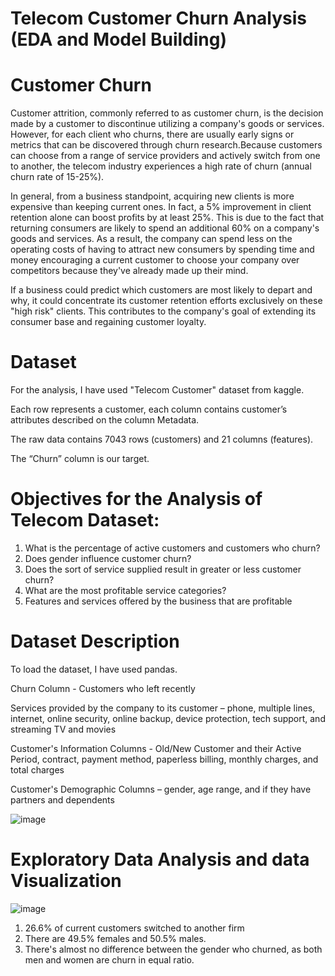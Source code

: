 # Telecom Customer Churn Analysis (EDA and Model Building)


# Customer Churn
Customer attrition, commonly referred to as customer churn, is the decision made by a customer to discontinue utilizing a company's goods or services. However, for each client who churns, there are usually early signs or metrics that can be discovered through churn research.Because customers can choose from a range of service providers and actively switch from one to another, the telecom industry experiences a high rate of churn (annual churn rate of 15-25%).

In general, from a business standpoint, acquiring new clients is more expensive than keeping current ones. In fact, a 5% improvement in client retention alone can boost profits by at least 25%. This is due to the fact that returning consumers are likely to spend an additional 60% on a company's goods and services. As a result, the company can spend less on the operating costs of having to attract new consumers by spending time and money encouraging a current customer to choose your company over competitors because they've already made up their mind.

If a business could predict which customers are most likely to depart and why, it could concentrate its customer retention efforts exclusively on these "high risk" clients. This contributes to the company's goal of extending its consumer base and regaining customer loyalty.

# Dataset

For the analysis, I have used "Telecom Customer" dataset from kaggle.

Each row represents a customer, each column contains customer’s attributes described on the column Metadata.

The raw data contains 7043 rows (customers) and 21 columns (features).

The “Churn” column is our target.



# Objectives for the Analysis of Telecom Dataset:

1. What is the percentage of active customers and customers who churn?
2. Does gender influence customer churn?
3. Does the sort of service supplied result in greater or less customer churn?
4. What are the most profitable service categories?
5. Features and services offered by the business that are profitable


# Dataset Description
To load the dataset, I have used pandas.

Churn Column - Customers who left recently

Services provided by the company to its customer – phone, multiple lines, internet, online security, online backup, device protection, tech support, and streaming TV and movies

Customer's Information Columns - Old/New Customer and their Active Period, contract, payment method, paperless billing, monthly charges, and total charges

Customer's Demographic Columns – gender, age range, and if they have partners and dependents


![image](https://user-images.githubusercontent.com/103538049/211817683-ed57786b-4a71-4156-8c16-e14900b1632e.png)


# Exploratory Data Analysis and data Visualization 

![image](https://user-images.githubusercontent.com/103538049/211819245-249a32eb-d55e-4109-8d8f-250aed4b7b5c.png)


1. 26.6% of current customers switched to another firm
2. There are 49.5% females and 50.5% males.
3. There's almost no difference between the gender who churned, as both men and women are churn in equal ratio.

